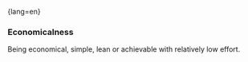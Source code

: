 {lang=en}
### Economicalness

Being economical, simple, lean or achievable with relatively low effort. 


